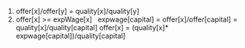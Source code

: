 1. offer[x]/offer[y] = quality[x]/quality[y]
2. offer[x] >= expWage[x]
​
​
expwage[capital] = offer[x]/offer[capital] = quality[x]/quality[capital]
offer[x] = (quality[x]* expwage[capital])/quality[capital]